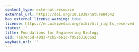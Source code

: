 ```yaml
---
content_type: external-resource
external_url: https://doi.org/10.1038/nature04342
has_external_license_warning: true
license: https://en.wikipedia.org/wiki/All_rights_reserved
status: ''
title: Foundations for Engineering Biology
uid: 7ab7ec5d-a0d3-4cb5-b61c-f051b31636a2
wayback_url: ''
---
```

